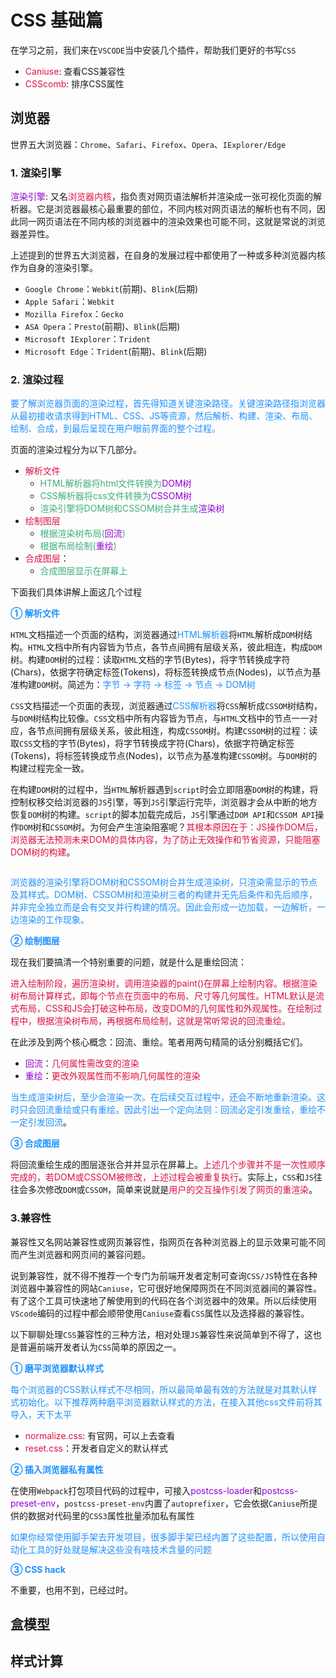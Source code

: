 # CSS 基础篇
在学习之前，我们来在`VSCODE`当中安装几个插件，帮助我们更好的书写`CSS`
+ <font color=#DD1144>Caniuse</font>: 查看CSS兼容性
+ <font color=#DD1144>CSScomb</font>: 排序CSS属性

## 浏览器
世界五大浏览器：`Chrome`、`Safari`、`Firefox`、`Opera`、`IExplorer/Edge`

### 1. 渲染引擎
<font color=#9400D3>渲染引擎</font>: 又名<font color=#DD1144>浏览器内核</font>，指负责对网页语法解析并渲染成一张可视化页面的解析器。它是浏览器最核心最重要的部位，不同内核对网页语法的解析也有不同，因此同一网页语法在不同内核的浏览器中的渲染效果也可能不同，这就是常说的浏览器差异性。

上述提到的世界五大浏览器，在自身的发展过程中都使用了一种或多种浏览器内核作为自身的渲染引擎。
+ `Google Chrome`：`Webkit`(前期)、`Blink`(后期)
+ `Apple Safari`：`Webkit`
+ `Mozilla Firefox`：`Gecko`
+ `ASA Opera`：`Presto`(前期)、`Blink`(后期)
+ `Microsoft IExplorer`：`Trident`
+ `Microsoft Edge`：`Trident`(前期)、`Blink`(后期)

### 2. 渲染过程
<font color=#1E90FF>要了解浏览器页面的渲染过程，首先得知道关键渲染路径。关键渲染路径指浏览器从最初接收请求得到HTML、CSS、JS等资源，然后解析、构建、渲染、布局、绘制、合成，到最后呈现在用户眼前界面的整个过程。</font>

页面的渲染过程分为以下几部分。

+ <font color=#DD1144>解析文件</font>
	+ <font color=#3eaf7c>HTML解析器将html文件转换为<font color=#9400D3>DOM树</font></font>
	+ <font color=#3eaf7c>CSS解析器将css文件转换为<font color=#9400D3>CSSOM树</font></font>
	+ <font color=#3eaf7c>渲染引擎将DOM树和CSSOM树合并生成<font color=#9400D3>渲染树</font></font>
+ <font color=#DD1144>绘制图层</font>
	+ <font color=#3eaf7c>根据渲染树布局(<font color=#9400D3>回流</font>)</font>
	+ <font color=#3eaf7c>根据布局绘制(<font color=#9400D3>重绘</font>)</font>
+ <font color=#DD1144>合成图层</font>：
	+ <font color=#3eaf7c>合成图层显示在屏幕上</font>

下面我们具体讲解上面这几个过程

<font color=#1E90FF>**① 解析文件**</font>

`HTML`文档描述一个页面的结构，浏览器通过<font color=#1E90FF>HTML解析器</font>将`HTML`解析成`DOM`树结构。`HTML`文档中所有内容皆为节点，各节点间拥有层级关系，彼此相连，构成`DOM`树。构建`DOM`树的过程：读取`HTML`文档的字节(Bytes)，将字节转换成字符(Chars)，依据字符确定标签(Tokens)，将标签转换成节点(Nodes)，以节点为基准构建`DOM`树。简述为：<font color=#1E90FF>字节 -> 字符 -> 标签 -> 节点 -> DOM树</font>

`CSS`文档描述一个页面的表现，浏览器通过<font color=#1E90FF>CSS解析器</font>将`CSS`解析成`CSSOM`树结构，与`DOM`树结构比较像。`CSS`文档中所有内容皆为节点，与`HTML`文档中的节点一一对应，各节点间拥有层级关系，彼此相连，构成`CSSOM`树。构建`CSSOM`树的过程：读取`CSS`文档的字节(Bytes)，将字节转换成字符(Chars)，依据字符确定标签(Tokens)，将标签转换成节点(Nodes)，以节点为基准构建`CSSOM`树。与`DOM`树的构建过程完全一致。

在构建`DOM`树的过程中，当`HTML`解析器遇到`script`时会立即阻塞`DOM`树的构建，将控制权移交给浏览器的`JS`引擎，等到`JS`引擎运行完毕，浏览器才会从中断的地方恢复`DOM`树的构建。`script`的脚本加载完成后，`JS`引擎通过`DOM API`和`CSSOM API`操作`DOM`树和`CSSOM`树。为何会产生渲染阻塞呢？<font color=#DD1144>其根本原因在于：JS操作DOM后，浏览器无法预测未来DOM的具体内容，为了防止无效操作和节省资源，只能阻塞DOM树的构建</font>。

<img :src="$withBase('/react_antd_css_browser.png')" alt="">

<font color=#1E90FF>浏览器的渲染引擎将DOM树和CSSOM树合并生成渲染树，只渲染需显示的节点及其样式。DOM树、CSSOM树和渲染树三者的构建并无先后条件和先后顺序，并非完全独立而是会有交叉并行构建的情况。因此会形成一边加载，一边解析，一边渲染的工作现象。</font>

<font color=#1E90FF>**② 绘制图层**</font>

现在我们要搞清一个特别重要的问题，就是什么是重绘回流：

<font color=#DD1144>进入绘制阶段，遍历渲染树，调用渲染器的paint()在屏幕上绘制内容。根据渲染树布局计算样式，即每个节点在页面中的布局、尺寸等几何属性。HTML默认是流式布局，CSS和JS会打破这种布局，改变DOM的几何属性和外观属性。在绘制过程中，根据渲染树布局，再根据布局绘制，这就是常听常说的回流重绘。</font>

在此涉及到两个核心概念：回流、重绘。笔者用两句精简的话分别概括它们。
+ <font color=#9400D3>回流</font>：<font color=#DD1144>几何属性需改变的渲染</font>
+ <font color=#9400D3>重绘</font>：<font color=#DD1144>更改外观属性而不影响几何属性的渲染</font>

<font color=#1E90FF>当生成渲染树后，至少会渲染一次。在后续交互过程中，还会不断地重新渲染。这时只会回流重绘或只有重绘。因此引出一个定向法则：回流必定引发重绘，重绘不一定引发回流</font>。

<font color=#1E90FF>**③ 合成图层**</font>

将回流重绘生成的图层逐张合并并显示在屏幕上。<font color=#DD1144>上述几个步骤并不是一次性顺序完成的，若DOM或CSSOM被修改，上述过程会被重复执行</font>。实际上，`CSS`和`JS`往往会多次修改`DOM`或`CSSOM`，简单来说就是<font color=#DD1144>用户的交互操作引发了网页的重渲染</font>。

### 3.兼容性
兼容性又名网站兼容性或网页兼容性，指网页在各种浏览器上的显示效果可能不同而产生浏览器和网页间的兼容问题。

说到兼容性，就不得不推荐一个专门为前端开发者定制可查询`CSS/JS`特性在各种浏览器中兼容性的网站`Caniuse`，它可很好地保障网页在不同浏览器间的兼容性。有了这个工具可快速地了解使用到的代码在各个浏览器中的效果。所以后续使用`VScode`编码的过程中都会顺带使用`Caniuse`查看`CSS`属性以及选择器的兼容性。

以下聊聊处理`CSS`兼容性的三种方法，相对处理`JS`兼容性来说简单到不得了，这也是普遍前端开发者认为`CSS`简单的原因之一。

<font color=#1E90FF>**① 磨平浏览器默认样式**</font>

<font color=#1E90FF>每个浏览器的CSS默认样式不尽相同，所以最简单最有效的方法就是对其默认样式初始化。以下推荐两种磨平浏览器默认样式的方法，在接入其他css文件前将其导入，天下太平</font>

+ <font color=#DD1144>normalize.css</font>: 有官网，可以上去查看
+ <font color=#DD1144>reset.css</font>：开发者自定义的默认样式

<font color=#1E90FF>**② 插入浏览器私有属性**</font>

在使用`Webpack`打包项目代码的过程中，可接入<font color=#9400D3>postcss-loader</font>和<font color=#9400D3>postcss-preset-env</font>，`postcss-preset-env`内置了`autoprefixer`，它会依据`Caniuse`所提供的数据对代码里的`CSS3`属性批量添加私有属性

<font color=#1E90FF>如果你经常使用脚手架去开发项目，很多脚手架已经内置了这些配置，所以使用自动化工具的好处就是解决这些没有啥技术含量的问题</font>

<font color=#1E90FF>**③ CSS hack**</font>

不重要，也用不到，已经过时。

## 盒模型

## 样式计算
